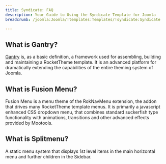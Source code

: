 ```yaml
---
title: Syndicate: FAQ
description: Your Guide to Using the Syndicate Template for Joomla
breadcrumb: /joomla:Joomla/!templates:Templates/!syndicate:Syndicate

---
```


What is Gantry?
-----
[Gantry][gantry] is, as a basic definition, a framework used for assembling, building and maintaining a RocketTheme template. It is an advanced platform for dramatically extending the capabilities of the entire theming system of Joomla.

What is Fusion Menu?
-----
Fusion Menu is a menu theme of the RokNavMenu extension, the addon that drives many RocketTheme template menus. It is primarily a javascript enhanced CSS dropdown menu, that combines standard suckerfish type functionality with animations, transitions and other advanced effects provided by Mootools.

What is Splitmenu?
-----
A static menu system that displays 1st level items in the main horizontal menu and further children in the Sidebar.

[gantry]: http://gantry-framework.org/
[features]: http://demo.rockettheme.com/joomla-Templates/syndicate/features
[font]: http://www.fontsquirrel.com/fonts/ubuntu
[forum]: http://www.rockettheme.com/forum/joomla-template-syndicate/
[dropdown]: http://demo.rockettheme.com/joomla-Templates/syndicate/features/menu-options
[splitmenu]: http://demo.rockettheme.com/joomla-Templates/syndicate/features/menu-options
[extensions]: http://demo.rockettheme.com/joomla-Templates/syndicate/features/extensions
